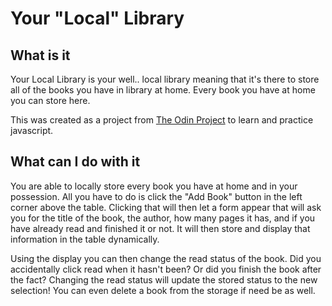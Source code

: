 # Your "Local" Library

## What is it

Your Local Library is your well.. local library meaning that it's there to store all of the books you have in library at home. Every book you have at home you can store here.

This was created as a project from [The Odin Project](https://www.theodinproject.com) to learn and practice javascript.

## What can I do with it

You are able to locally store every book you have at home and in your possession. All you have to do is click the "Add Book" button in the left corner above the table. Clicking that will then let a form appear that will ask you for the title of the book, the author, how many pages it has, and if you have already read and finished it or not. It will then store and display that information in the table dynamically.

Using the display you can then change the read status of the book. Did you accidentally click read when it hasn't been? Or did you finish the book after the fact? Changing the read status will update the stored status to the new selection! You can even delete a book from the storage if need be as well.
